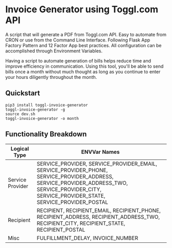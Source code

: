 # Invoice Generator using Toggl.com API

A script that will generate a PDF from Toggl.com API. Easy to automate from CRON or use from the Command Line Interface. Following Flask App Factory Pattern and 12 Factor App best practices. All configuration
can be accomplished through Environment Variables.

Having a script to automate generation of bills helps reduce time and improve
efficiency in communication. Using this tool, you'll be able to send bills once
a month without much thought as long as you continue to enter your hours
diligently throughout the month.

## Quickstart

```
pip3 install toggl-invoice-generator
toggl-invoice-generator -g
source dev.sh
toggl-invoice-generator -o month
```

## Functionality Breakdown

| Logical Type | ENVVar Names|
| --- | --- |
| Service Provider| SERVICE_PROVIDER, SERVICE_PROVIDER_EMAIL, SERVICE_PROVIDER_PHONE, SERVICE_PROVIDER_ADDRESS, SERVICE_PROVIDER_ADDRESS_TWO, SERVICE_PROVIDER_CITY, SERVICE_PROVIDER_STATE, SERVICE_PROVIDER_POSTAL|
| Recipient| RECIPIENT, RECIPIENT_EMAIL, RECIPIENT_PHONE, RECIPIENT_ADDRESS, RECIPIENT_ADDRESS_TWO, RECIPIENT_CITY, RECIPIENT_STATE, RECIPIENT_POSTAL|
| Misc| FULFILLMENT_DELAY, INVOICE_NUMBER |
